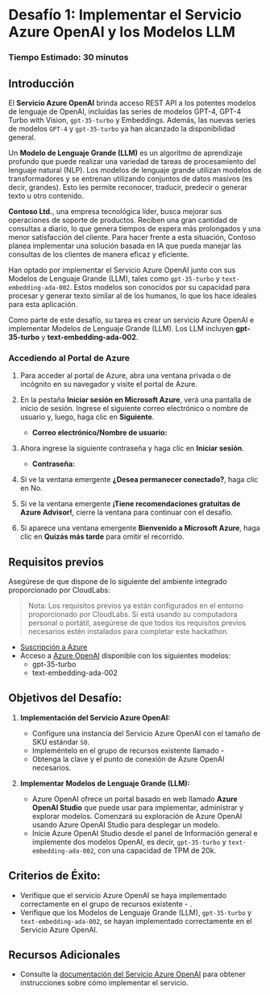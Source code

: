 # Desafío 1: Implementar el Servicio Azure OpenAI y los Modelos LLM

### Tiempo Estimado: 30 minutos

## Introducción

El **Servicio Azure OpenAI** brinda acceso REST API a los potentes modelos de lenguaje de OpenAI, incluídas las series de modelos GPT-4, GPT-4 Turbo with Vision, `gpt-35-turbo` y Embeddings. Además, las nuevas series de modelos `GPT-4` y `gpt-35-turbo` ya han alcanzado la disponibilidad general.

Un **Modelo de Lenguaje Grande (LLM)** es un algoritmo de aprendizaje profundo que puede realizar una variedad de tareas de procesamiento del lenguaje natural (NLP). Los modelos de lenguaje grande utilizan modelos de transformadores y se entrenan utilizando conjuntos de datos masivos (es decir, grandes). Esto les permite reconocer, traducir, predecir o generar texto u otro contenido.

**Contoso Ltd.**, una empresa tecnológica líder, busca mejorar sus operaciones de soporte de productos. Reciben una gran cantidad de consultas a diario, lo que genera tiempos de espera más prolongados y una menor satisfacción del cliente. Para hacer frente a esta situación, Contoso planea implementar una solución basada en IA que pueda manejar las consultas de los clientes de manera eficaz y eficiente.

Han optado por implementar el Servicio Azure OpenAI junto con sus Modelos de Lenguaje Grande (LLM), tales como `gpt-35-turbo` y `text-embedding-ada-002`. Estos modelos son conocidos por su capacidad para procesar y generar texto similar al de los humanos, lo que los hace ideales para esta aplicación.

Como parte de este desafío, su tarea es crear un servicio Azure OpenAI e implementar Modelos de Lenguaje Grande (LLM). Los LLM incluyen **gpt-35-turbo** y **text-embedding-ada-002**.

### Accediendo al Portal de Azure

1. Para acceder al portal de Azure, abra una ventana privada o de incógnito en su navegador y visite el portal de Azure.

1. En la pestaña **Iniciar sesión en Microsoft Azure**, verá una pantalla de inicio de sesión. Ingrese el siguiente correo electrónico o nombre de usuario y, luego, haga clic en **Siguiente**.

   - **Correo electrónico/Nombre de usuario:** <inject key="AzureAdUserEmail"></inject>

1. Ahora ingrese la siguiente contraseña y haga clic en **Iniciar sesión**.

   - **Contraseña:** <inject key="AzureAdUserPassword"></inject>

1. Si ve la ventana emergente **¿Desea permanecer conectado?**, haga clic en No.

1. Si ve la ventana emergente **¡Tiene recomendaciones gratuitas de Azure Advisor!**, cierre la ventana para continuar con el desafío.

1. Si aparece una ventana emergente **Bienvenido a Microsoft Azure**, haga clic en **Quizás más tarde** para omitir el recorrido.

## Requisitos previos

Asegúrese de que dispone de lo siguiente del ambiente integrado proporcionado por CloudLabs:

> Nota: Los requisitos previos ya están configurados en el entorno proporcionado por CloudLabs. Si está usando su computadora personal o portátil, asegúrese de que todos los requisitos previos necesarios estén instalados para completar este hackathon.

  - [Suscripción a Azure](https://azure.microsoft.com/en-us/free/)
  - Acceso a [Azure OpenAI](https://aka.ms/oai/access) disponible con los siguientes modelos: 
    - gpt-35-turbo
    - text-embedding-ada-002

## Objetivos del Desafío:

1. **Implementación del Servicio Azure OpenAI:**
   - Configure una instancia del Servicio Azure OpenAI con el tamaño de SKU estándar `S0`.
   - Impleméntelo en el grupo de recursos existente llamado - **<inject key="Resource Group Name"/>**
   - Obtenga la clave y el punto de conexión de Azure OpenAI necesarios.


   <validation step="ad89350a-8a60-4fcd-88f1-38493f6f74f7" />



2. **Implementar Modelos de Lenguaje Grande (LLM):**
   - Azure OpenAI ofrece un portal basado en web llamado **Azure OpenAI Studio** que puede usar para implementar, administrar y explorar modelos. Comenzará su exploración de Azure OpenAI usando Azure OpenAI Studio para desplegar un modelo.
   - Inicie Azure OpenAI Studio desde el panel de Información general e implemente dos modelos OpenAI, es decir, `gpt-35-turbo` y `text-embedding-ada-002`, con una capacidad de TPM de 20k.


   <validation step="22eb5371-de7d-426c-be18-594c9e05c080" />

## Criterios de Éxito:

- Verifique que el servicio Azure OpenAI se haya implementado correctamente en el grupo de recursos existente - <inject key="Resource Group Name"/>.
- Verifique que los Modelos de Lenguaje Grande (LLM), `gpt-35-turbo` y `text-embedding-ada-002`, se hayan implementado correctamente en el Servicio Azure OpenAI.

## Recursos Adicionales

- Consulte la [documentación del Servicio Azure OpenAI](https://learn.microsoft.com/en-us/azure/ai-services/openai/) para obtener instrucciones sobre cómo implementar el servicio. 
